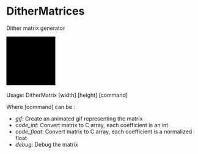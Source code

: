 # DitherMatrices
Dither matrix generator

![Screen01](https://raw.githubusercontent.com/darwikey/DitherMatrices/master/Matrix.gif)

Usage: DitherMatrix [width] [height] [command]

Where [command] can be :
* *gif*: Create an animated gif representing the matrix
* *code_int*: Convert matrix to C array, each coefficient is an int
* *code_float*: Convert matrix to C array, each coefficient is a normalized float
* *debug*: Debug the matrix